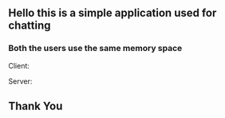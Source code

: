 ## Hello this is a simple application used for chatting
### Both the users use the same memory space 

Client:




Server:







## Thank You
